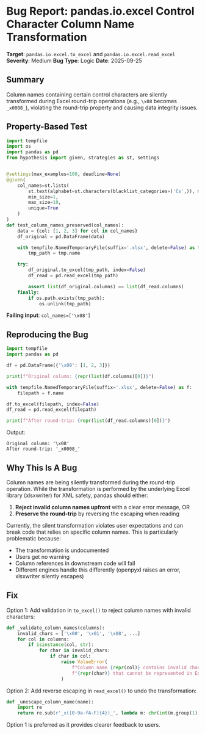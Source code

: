# Bug Report: pandas.io.excel Control Character Column Name Transformation

**Target**: `pandas.io.excel.to_excel` and `pandas.io.excel.read_excel`
**Severity**: Medium
**Bug Type**: Logic
**Date**: 2025-09-25

## Summary

Column names containing certain control characters are silently transformed during Excel round-trip operations (e.g., `\x08` becomes `_x0008_`), violating the round-trip property and causing data integrity issues.

## Property-Based Test

```python
import tempfile
import os
import pandas as pd
from hypothesis import given, strategies as st, settings


@settings(max_examples=100, deadline=None)
@given(
    col_names=st.lists(
        st.text(alphabet=st.characters(blacklist_categories=('Cs',)), min_size=1, max_size=10),
        min_size=1,
        max_size=10,
        unique=True
    )
)
def test_column_names_preserved(col_names):
    data = {col: [1, 2, 3] for col in col_names}
    df_original = pd.DataFrame(data)

    with tempfile.NamedTemporaryFile(suffix='.xlsx', delete=False) as tmp:
        tmp_path = tmp.name

    try:
        df_original.to_excel(tmp_path, index=False)
        df_read = pd.read_excel(tmp_path)

        assert list(df_original.columns) == list(df_read.columns)
    finally:
        if os.path.exists(tmp_path):
            os.unlink(tmp_path)
```

**Failing input**: `col_names=['\x08']`

## Reproducing the Bug

```python
import tempfile
import pandas as pd

df = pd.DataFrame({'\x08': [1, 2, 3]})

print(f"Original column: {repr(list(df.columns)[0])}")

with tempfile.NamedTemporaryFile(suffix='.xlsx', delete=False) as f:
    filepath = f.name

df.to_excel(filepath, index=False)
df_read = pd.read_excel(filepath)

print(f"After round-trip: {repr(list(df_read.columns)[0])}")
```

Output:
```
Original column: '\x08'
After round-trip: '_x0008_'
```

## Why This Is A Bug

Column names are being silently transformed during the round-trip operation. While the transformation is performed by the underlying Excel library (xlsxwriter) for XML safety, pandas should either:

1. **Reject invalid column names upfront** with a clear error message, OR
2. **Preserve the round-trip** by reversing the escaping when reading

Currently, the silent transformation violates user expectations and can break code that relies on specific column names. This is particularly problematic because:

- The transformation is undocumented
- Users get no warning
- Column references in downstream code will fail
- Different engines handle this differently (openpyxl raises an error, xlsxwriter silently escapes)

## Fix

Option 1: Add validation in `to_excel()` to reject column names with invalid characters:

```python
def _validate_column_names(columns):
    invalid_chars = ['\x00', '\x01', '\x08', ...]
    for col in columns:
        if isinstance(col, str):
            for char in invalid_chars:
                if char in col:
                    raise ValueError(
                        f"Column name {repr(col)} contains invalid character "
                        f"{repr(char)} that cannot be represented in Excel"
                    )
```

Option 2: Add reverse escaping in `read_excel()` to undo the transformation:

```python
def _unescape_column_name(name):
    import re
    return re.sub(r'_x([0-9a-fA-F]{4})_', lambda m: chr(int(m.group(1), 16)), name)
```

Option 1 is preferred as it provides clearer feedback to users.